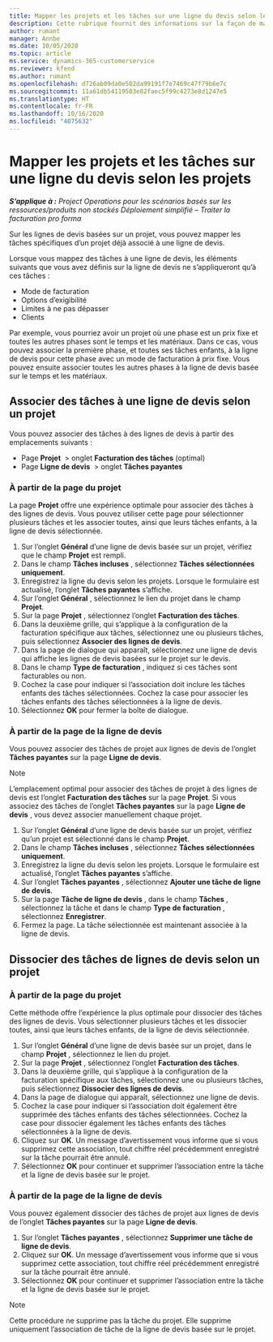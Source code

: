 ```yaml
---
title: Mapper les projets et les tâches sur une ligne du devis selon les projets
description: Cette rubrique fournit des informations sur la façon de mapper des projets et des tâches à une ligne de tâches basée sur un projet.
author: rumant
manager: Annbe
ms.date: 10/05/2020
ms.topic: article
ms.service: dynamics-365-customerservice
ms.reviewer: kfend
ms.author: rumant
ms.openlocfilehash: d726ab09da0e502da99191f7e7469c47f79b6e7c
ms.sourcegitcommit: 11a61db54119503e82faec5f99c4273e8d1247e5
ms.translationtype: HT
ms.contentlocale: fr-FR
ms.lasthandoff: 10/16/2020
ms.locfileid: "4075632"
---
```

# <a name="map-projects-and-tasks-to-a-project-based-quote-line"></a>Mapper les projets et les tâches sur une ligne du devis selon les projets

_**S’applique à :** Project Operations pour les scénarios basés sur les ressources/produits non stockés Déploiement simplifié – Traiter la facturation pro forma_

Sur les lignes de devis basées sur un projet, vous pouvez mapper les tâches spécifiques d’un projet déjà associé à une ligne de devis.

Lorsque vous mappez des tâches à une ligne de devis, les éléments suivants que vous avez définis sur la ligne de devis ne s’appliqueront qu’à ces tâches :

- Mode de facturation
- Options d’exigibilité
- Limites à ne pas dépasser
- Clients

Par exemple, vous pourriez avoir un projet où une phase est un prix fixe et toutes les autres phases sont le temps et les matériaux. Dans ce cas, vous pouvez associer la première phase, et toutes ses tâches enfants, à la ligne de devis pour cette phase avec un mode de facturation à prix fixe. Vous pouvez ensuite associer toutes les autres phases à la ligne de devis basée sur le temps et les matériaux.

## <a name="associate-tasks-to-project-based-quote-lines"></a>Associer des tâches à une ligne de devis selon un projet

Vous pouvez associer des tâches à des lignes de devis à partir des emplacements suivants :

- Page **Projet**  > onglet **Facturation des tâches** (optimal)
- Page **Ligne de devis**  > onglet **Tâches payantes** 

### <a name="from-the-project-page"></a>À partir de la page du projet

La page **Projet** offre une expérience optimale pour associer des tâches à des lignes de devis. Vous pouvez utiliser cette page pour sélectionner plusieurs tâches et les associer toutes, ainsi que leurs tâches enfants, à la ligne de devis sélectionnée.

1. Sur l’onglet **Général** d’une ligne de devis basée sur un projet, vérifiez que le champ **Projet** est rempli.
2. Dans le champ **Tâches incluses** , sélectionnez **Tâches sélectionnées uniquement**.
3. Enregistrez la ligne du devis selon les projets. Lorsque le formulaire est actualisé, l’onglet **Tâches payantes** s’affiche.
4. Sur l’onglet **Général** , sélectionnez le lien du projet dans le champ **Projet**.
5. Sur la page **Projet** , sélectionnez l’onglet **Facturation des tâches**.
6. Dans la deuxième grille, qui s’applique à la configuration de la facturation spécifique aux tâches, sélectionnez une ou plusieurs tâches, puis sélectionnez **Associer des lignes de devis**.
7. Dans la page de dialogue qui apparaît, sélectionnez une ligne de devis qui affiche les lignes de devis basées sur le projet sur le devis.
8. Dans le champ **Type de facturation** , indiquez si ces tâches sont facturables ou non.
9. Cochez la case pour indiquer si l’association doit inclure les tâches enfants des tâches sélectionnées. Cochez la case pour associer les tâches enfants des tâches sélectionnées à la ligne de devis.
10. Sélectionnez **OK** pour fermer la boîte de dialogue.

### <a name="from-the-quote-line-page"></a>À partir de la page de la ligne de devis

Vous pouvez associer des tâches de projet aux lignes de devis de l’onglet **Tâches payantes** sur la page **Ligne de devis**.

>[!NOTE]
>L’emplacement optimal pour associer des tâches de projet à des lignes de devis est l’onglet **Facturation des tâches** sur la page **Projet**. Si vous associez des tâches de l’onglet **Tâches payantes** sur la page **Ligne de devis** , vous devez associer manuellement chaque projet.

1. Sur l’onglet **Général** d’une ligne de devis basée sur un projet, vérifiez qu’un projet est sélectionné dans le champ **Projet**.
2. Dans le champ **Tâches incluses** , sélectionnez **Tâches sélectionnées uniquement**.
3. Enregistrez la ligne du devis selon les projets. Lorsque le formulaire est actualisé, l’onglet **Tâches payantes** s’affiche.
4. Sur l’onglet **Tâches payantes** , sélectionnez **Ajouter une tâche de ligne de devis**.
5. Sur la page **Tâche de ligne de devis** , dans le champ **Tâches** , sélectionnez la tâche et dans le champ **Type de facturation** , sélectionnez **Enregistrer**. 
6. Fermez la page. La tâche sélectionnée est maintenant associée à la ligne de devis.

## <a name="disassociate-tasks-from-projectbased-quote-lines"></a>Dissocier des tâches de lignes de devis selon un projet

### <a name="from-the-project-page"></a>À partir de la page du projet

Cette méthode offre l’expérience la plus optimale pour dissocier des tâches des lignes de devis. Vous sélectionner plusieurs tâches et les dissocier toutes, ainsi que leurs tâches enfants, de la ligne de devis sélectionnée.

1. Sur l’onglet **Général** d’une ligne de devis basée sur un projet, dans le champ **Projet** , sélectionnez le lien du projet.
2. Sur la page **Projet** , sélectionnez l’onglet **Facturation des tâches**.
3. Dans la deuxième grille, qui s’applique à la configuration de la facturation spécifique aux tâches, sélectionnez une ou plusieurs tâches, puis sélectionnez **Dissocier des lignes de devis**.
4. Dans la page de dialogue qui apparaît, sélectionnez une ligne de devis.
5. Cochez la case pour indiquer si l’association doit également être supprimée des tâches enfants des tâches sélectionnées. Cochez la case pour dissocier également les tâches enfants des tâches sélectionnées à la ligne de devis.
6. Cliquez sur **OK**. Un message d’avertissement vous informe que si vous supprimez cette association, tout chiffre réel précédemment enregistré sur la tâche pourrait être annulé. 
7. Sélectionnez **OK** pour continuer et supprimer l’association entre la tâche et la ligne de devis basée sur le projet.

### <a name="from-the-quote-line-page"></a>À partir de la page de la ligne de devis

Vous pouvez également dissocier des tâches de projet aux lignes de devis de l’onglet **Tâches payantes** sur la page **Ligne de devis**.

1. Sur l’onglet **Tâches payantes** , sélectionnez **Supprimer une tâche de ligne de devis**.
2. Cliquez sur **OK**. Un message d’avertissement vous informe que si vous supprimez cette association, tout chiffre réel précédemment enregistré sur la tâche pourrait être annulé. 
3. Sélectionnez **OK** pour continuer et supprimer l’association entre la tâche et la ligne de devis basée sur le projet.

>[!NOTE]
> Cette procédure ne supprime pas la tâche du projet. Elle supprime uniquement l’association de tâche de la ligne de devis basée sur le projet.
